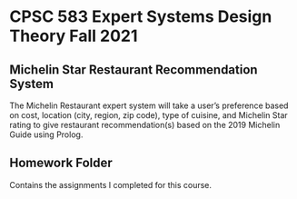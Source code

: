 # CPSC 583 Expert Systems Design Theory Fall 2021

## Michelin Star Restaurant Recommendation System

The Michelin Restaurant expert system will take a user’s
preference based on cost, location (city, region, zip code), type of cuisine, and Michelin
Star rating to give restaurant recommendation(s) based on the 2019 Michelin Guide using Prolog.

## Homework Folder 
Contains the assignments I completed for this course.
